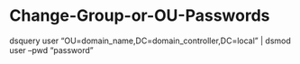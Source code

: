 # Change-Group-or-OU-Passwords

dsquery user “OU=domain_name,DC=domain_controller,DC=local” | dsmod user –pwd “password” 
